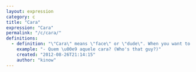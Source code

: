 ```yaml
---
layout: expression
category: c
title: "Cara"
expression: "Cara"
permalink: "/c/cara/"
definitions:
  - definition: "\"Cara\" means \"face\" or \"dude\". When you want to talk about someone, you can use it in the same way you would use \"Guy\"."
    example: "- Quem \u00e9 aquele cara? (Who's that guy?)"
    created: "2012-08-26T21:14:15"
    author: "kinow"
---
```


